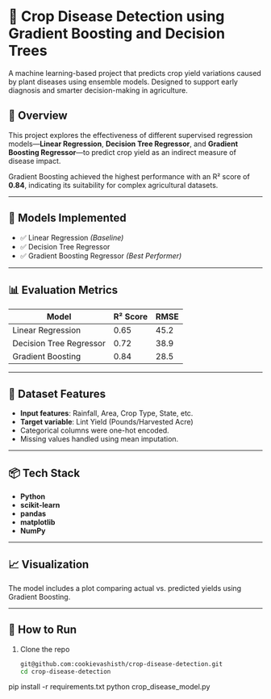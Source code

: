 # 🌾 Crop Disease Detection using Gradient Boosting and Decision Trees

A machine learning-based project that predicts crop yield variations caused by plant diseases using ensemble models. Designed to support early diagnosis and smarter decision-making in agriculture.

## 📌 Overview

This project explores the effectiveness of different supervised regression models—**Linear Regression**, **Decision Tree Regressor**, and **Gradient Boosting Regressor**—to predict crop yield as an indirect measure of disease impact.

Gradient Boosting achieved the highest performance with an R² score of **0.84**, indicating its suitability for complex agricultural datasets.

---

## 🧠 Models Implemented

- ✅ Linear Regression *(Baseline)*
- ✅ Decision Tree Regressor
- ✅ Gradient Boosting Regressor *(Best Performer)*

---

## 📊 Evaluation Metrics

| Model                  | R² Score | RMSE  |
|------------------------|----------|--------|
| Linear Regression      | 0.65     | 45.2   |
| Decision Tree Regressor| 0.72     | 38.9   |
| Gradient Boosting      | 0.84     | 28.5   |

---

## 📁 Dataset Features

- **Input features**: Rainfall, Area, Crop Type, State, etc.
- **Target variable**: Lint Yield (Pounds/Harvested Acre)
- Categorical columns were one-hot encoded.
- Missing values handled using mean imputation.

---

## 📦 Tech Stack

- **Python**
- **scikit-learn**
- **pandas**
- **matplotlib**
- **NumPy**

---

## 📈 Visualization

The model includes a plot comparing actual vs. predicted yields using Gradient Boosting.

---

## 📄 How to Run

1. Clone the repo  
   ```bash
   git@github.com:cookievashisth/crop-disease-detection.git
   cd crop-disease-detection
pip install -r requirements.txt
python crop_disease_model.py

